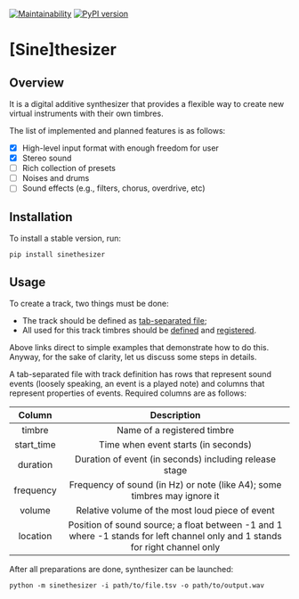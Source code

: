 [![Maintainability](https://api.codeclimate.com/v1/badges/a43618b5f9454d01186c/maintainability)](https://codeclimate.com/github/Nikolay-Lysenko/sinethesizer/maintainability)
[![PyPI version](https://badge.fury.io/py/sinethesizer.svg)](https://badge.fury.io/py/sinethesizer)

# [Sine]thesizer

## Overview

It is a digital additive synthesizer that provides a flexible way to create new virtual instruments with their own timbres.

The list of implemented and planned features is as follows:
- [x] High-level input format with enough freedom for user
- [x] Stereo sound
- [ ] Rich collection of presets
- [ ] Noises and drums
- [ ] Sound effects (e.g., filters, chorus, overdrive, etc)

## Installation

To install a stable version, run:
```
pip install sinethesizer
```

## Usage

To create a track, two things must be done:
* The track should be defined as [tab-separated file](https://github.com/Nikolay-Lysenko/sinethesizer/blob/master/docs/examples/scale.tsv);
* All used for this track timbres should be [defined](https://github.com/Nikolay-Lysenko/sinethesizer/blob/master/sinethesizer/presets/basic_timbres.py) and [registered](https://github.com/Nikolay-Lysenko/sinethesizer//blob/master/sinethesizer/presets/registry.py).

Above links direct to simple examples that demonstrate how to do this. Anyway, for the sake of clarity, let us discuss some steps in details.

A tab-separated file with track definition has rows that represent sound events (loosely speaking, an event is a played note) and columns that represent properties of events. Required columns are as follows:

Column | Description
:-----: | :---------:
timbre | Name of a registered timbre
start_time | Time when event starts (in seconds)
duration | Duration of event (in seconds) including release stage
frequency | Frequency of sound (in Hz) or note (like A4); some timbres may ignore it
volume | Relative volume of the most loud piece of event
location | Position of sound source; a float between -1 and 1 where -1 stands for left channel only and 1 stands for right channel only

After all preparations are done, synthesizer can be launched:
```
python -m sinethesizer -i path/to/file.tsv -o path/to/output.wav
```
